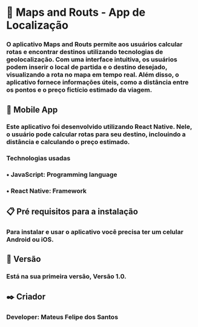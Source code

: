 # 🚩 Maps and Routs - App de Localização

### O aplicativo Maps and Routs permite aos usuários calcular rotas e encontrar destinos utilizando tecnologias de geolocalização. Com uma interface intuitiva, os usuários podem inserir o local de partida e o destino desejado, visualizando a rota no mapa em tempo real. Além disso, o aplicativo fornece informações úteis, como a distância entre os pontos e o preço fictício estimado da viagem.
 
## 📱 Mobile App

### Este aplicativo foi desenvolvido utilizando React Native. Nele, o usuário pode calcular rotas para seu destino, inclouindo a distância e calculando o preço estimado.

### **Technologias usadas**
### • JavaScript: Programming language
### • React Native: Framework

## 📋 Pré requisitos para a instalação
### Para instalar e usar o aplicativo você precisa ter um celular Android ou iOS.

## 📌 Versão
### Está na sua primeira versão, Versão 1.0.

## ✒️ Criador
### Developer: Mateus Felipe dos Santos
